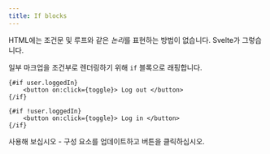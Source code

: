 ```yaml
---
title: If blocks
---
```


HTML에는 조건문 및 루프와 같은 *논리*를 표현하는 방법이 없습니다. Svelte가 그렇습니다.

일부 마크업을 조건부로 렌더링하기 위해 `if` 블록으로 래핑합니다.

```svelte
{#if user.loggedIn}
	<button on:click={toggle}> Log out </button>
{/if}

{#if !user.loggedIn}
	<button on:click={toggle}> Log in </button>
{/if}
```

사용해 보십시오 - 구성 요소를 업데이트하고 버튼을 클릭하십시오.
